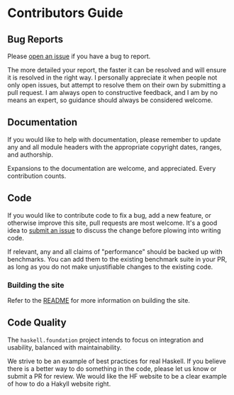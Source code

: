 # Contributors Guide

## Bug Reports

Please [open an issue](https://github.com/haskellfoundation/haskellfoundation.github.io/issues/new) if you have a bug to report.

The more detailed your report, the faster it can be resolved and will ensure it
is resolved in the right way. I personally appreciate it when people not only open
issues, but attempt to resolve them on their own by submitting a pull request. I am
always open to constructive feedback, and I am by no means an expert, so guidance
should always be considered welcome.

## Documentation

If you would like to help with documentation, please remember to update any and
all module headers with the appropriate copyright dates, ranges, and authorship.

Expansions to the documentation are welcome, and appreciated. Every contribution counts.

## Code

If you would like to contribute code to fix a bug, add a new feature, or
otherwise improve this site, pull requests are most welcome. It's a good idea to
[submit an issue](https://github.com/haskellfoundation/haskellfoundation.github.io/issues/new) to
discuss the change before plowing into writing code.

If relevant, any and all claims of "performance" should be backed up with benchmarks. You can
add them to the existing benchmark suite in your PR, as long as you do not make
unjustifiable changes to the existing code.

### Building the site

Refer to the [README](README.md) for more information on building the site.

## Code Quality

The `haskell.foundation` project intends to focus on integration and usability,
balanced with maintainability.

We strive to be an example of best practices for real Haskell. If you believe
there is a better way to do something in the code, please let us know or
submit a PR for review. We would like the HF website to be a clear example of
how to do a Hakyll website right.
